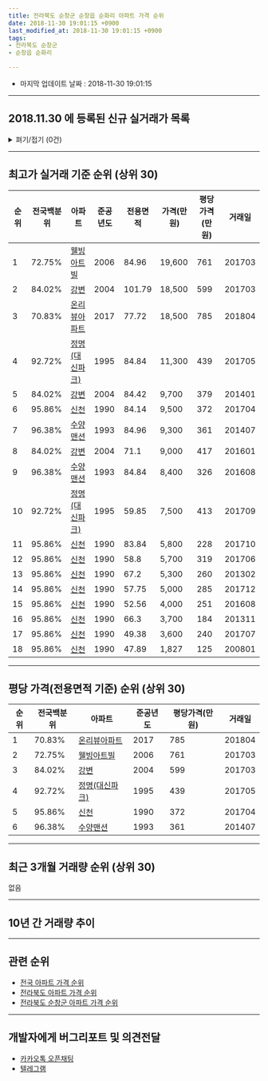 ```yaml
---
title: 전라북도 순창군 순창읍 순화리 아파트 가격 순위
date: 2018-11-30 19:01:15 +0900
last_modified_at: 2018-11-30 19:01:15 +0900
tags:
- 전라북도 순창군
- 순창읍 순화리

---
```


* 마지막 업데이트 날짜 : 2018-11-30 19:01:15

---

## 2018.11.30 에 등록된 신규 실거래가 목록

<details>
<summary>펴기/접기 (0건)</summary>
<div markdown="1">

|아파트|전국백분위|준공년도|전용면적|가격(만원)|평당가격(만원)|거래일|
|---|---|---|---|---|---|---|
|없음|||||||


</div>
</details>

---

## 최고가 실거래 기준 순위 (상위 30)


|순위|전국백분위|아파트|준공년도|전용면적|가격(만원)|평당가격(만원)|거래일|
|---|---|---|---|---|---|---|---|
|1|72.75%|[웰빙아트빌](https://search.naver.com/search.naver?query=%EC%A0%84%EB%9D%BC%EB%B6%81%EB%8F%84+%EC%88%9C%EC%B0%BD%EA%B5%B0+%EC%88%9C%EC%B0%BD%EC%9D%8D+%EC%88%9C%ED%99%94%EB%A6%AC+%EC%9B%B0%EB%B9%99%EC%95%84%ED%8A%B8%EB%B9%8C)|2006|84.96|19,600|761|201703|
|2|84.02%|[강변](https://search.naver.com/search.naver?query=%EC%A0%84%EB%9D%BC%EB%B6%81%EB%8F%84+%EC%88%9C%EC%B0%BD%EA%B5%B0+%EC%88%9C%EC%B0%BD%EC%9D%8D+%EC%88%9C%ED%99%94%EB%A6%AC+%EA%B0%95%EB%B3%80)|2004|101.79|18,500|599|201703|
|3|70.83%|[온리뷰아파트](https://search.naver.com/search.naver?query=%EC%A0%84%EB%9D%BC%EB%B6%81%EB%8F%84+%EC%88%9C%EC%B0%BD%EA%B5%B0+%EC%88%9C%EC%B0%BD%EC%9D%8D+%EC%88%9C%ED%99%94%EB%A6%AC+%EC%98%A8%EB%A6%AC%EB%B7%B0%EC%95%84%ED%8C%8C%ED%8A%B8)|2017|77.72|18,500|785|201804|
|4|92.72%|[정명(대신파크)](https://search.naver.com/search.naver?query=%EC%A0%84%EB%9D%BC%EB%B6%81%EB%8F%84+%EC%88%9C%EC%B0%BD%EA%B5%B0+%EC%88%9C%EC%B0%BD%EC%9D%8D+%EC%88%9C%ED%99%94%EB%A6%AC+%EC%A0%95%EB%AA%85%28%EB%8C%80%EC%8B%A0%ED%8C%8C%ED%81%AC%29)|1995|84.84|11,300|439|201705|
|5|84.02%|[강변](https://search.naver.com/search.naver?query=%EC%A0%84%EB%9D%BC%EB%B6%81%EB%8F%84+%EC%88%9C%EC%B0%BD%EA%B5%B0+%EC%88%9C%EC%B0%BD%EC%9D%8D+%EC%88%9C%ED%99%94%EB%A6%AC+%EA%B0%95%EB%B3%80)|2004|84.42|9,700|379|201401|
|6|95.86%|[신천](https://search.naver.com/search.naver?query=%EC%A0%84%EB%9D%BC%EB%B6%81%EB%8F%84+%EC%88%9C%EC%B0%BD%EA%B5%B0+%EC%88%9C%EC%B0%BD%EC%9D%8D+%EC%88%9C%ED%99%94%EB%A6%AC+%EC%8B%A0%EC%B2%9C)|1990|84.14|9,500|372|201704|
|7|96.38%|[수양맨션](https://search.naver.com/search.naver?query=%EC%A0%84%EB%9D%BC%EB%B6%81%EB%8F%84+%EC%88%9C%EC%B0%BD%EA%B5%B0+%EC%88%9C%EC%B0%BD%EC%9D%8D+%EC%88%9C%ED%99%94%EB%A6%AC+%EC%88%98%EC%96%91%EB%A7%A8%EC%85%98)|1993|84.96|9,300|361|201407|
|8|84.02%|[강변](https://search.naver.com/search.naver?query=%EC%A0%84%EB%9D%BC%EB%B6%81%EB%8F%84+%EC%88%9C%EC%B0%BD%EA%B5%B0+%EC%88%9C%EC%B0%BD%EC%9D%8D+%EC%88%9C%ED%99%94%EB%A6%AC+%EA%B0%95%EB%B3%80)|2004|71.1|9,000|417|201601|
|9|96.38%|[수양맨션](https://search.naver.com/search.naver?query=%EC%A0%84%EB%9D%BC%EB%B6%81%EB%8F%84+%EC%88%9C%EC%B0%BD%EA%B5%B0+%EC%88%9C%EC%B0%BD%EC%9D%8D+%EC%88%9C%ED%99%94%EB%A6%AC+%EC%88%98%EC%96%91%EB%A7%A8%EC%85%98)|1993|84.84|8,400|326|201608|
|10|92.72%|[정명(대신파크)](https://search.naver.com/search.naver?query=%EC%A0%84%EB%9D%BC%EB%B6%81%EB%8F%84+%EC%88%9C%EC%B0%BD%EA%B5%B0+%EC%88%9C%EC%B0%BD%EC%9D%8D+%EC%88%9C%ED%99%94%EB%A6%AC+%EC%A0%95%EB%AA%85%28%EB%8C%80%EC%8B%A0%ED%8C%8C%ED%81%AC%29)|1995|59.85|7,500|413|201709|
|11|95.86%|[신천](https://search.naver.com/search.naver?query=%EC%A0%84%EB%9D%BC%EB%B6%81%EB%8F%84+%EC%88%9C%EC%B0%BD%EA%B5%B0+%EC%88%9C%EC%B0%BD%EC%9D%8D+%EC%88%9C%ED%99%94%EB%A6%AC+%EC%8B%A0%EC%B2%9C)|1990|83.84|5,800|228|201710|
|12|95.86%|[신천](https://search.naver.com/search.naver?query=%EC%A0%84%EB%9D%BC%EB%B6%81%EB%8F%84+%EC%88%9C%EC%B0%BD%EA%B5%B0+%EC%88%9C%EC%B0%BD%EC%9D%8D+%EC%88%9C%ED%99%94%EB%A6%AC+%EC%8B%A0%EC%B2%9C)|1990|58.8|5,700|319|201706|
|13|95.86%|[신천](https://search.naver.com/search.naver?query=%EC%A0%84%EB%9D%BC%EB%B6%81%EB%8F%84+%EC%88%9C%EC%B0%BD%EA%B5%B0+%EC%88%9C%EC%B0%BD%EC%9D%8D+%EC%88%9C%ED%99%94%EB%A6%AC+%EC%8B%A0%EC%B2%9C)|1990|67.2|5,300|260|201302|
|14|95.86%|[신천](https://search.naver.com/search.naver?query=%EC%A0%84%EB%9D%BC%EB%B6%81%EB%8F%84+%EC%88%9C%EC%B0%BD%EA%B5%B0+%EC%88%9C%EC%B0%BD%EC%9D%8D+%EC%88%9C%ED%99%94%EB%A6%AC+%EC%8B%A0%EC%B2%9C)|1990|57.75|5,000|285|201712|
|15|95.86%|[신천](https://search.naver.com/search.naver?query=%EC%A0%84%EB%9D%BC%EB%B6%81%EB%8F%84+%EC%88%9C%EC%B0%BD%EA%B5%B0+%EC%88%9C%EC%B0%BD%EC%9D%8D+%EC%88%9C%ED%99%94%EB%A6%AC+%EC%8B%A0%EC%B2%9C)|1990|52.56|4,000|251|201608|
|16|95.86%|[신천](https://search.naver.com/search.naver?query=%EC%A0%84%EB%9D%BC%EB%B6%81%EB%8F%84+%EC%88%9C%EC%B0%BD%EA%B5%B0+%EC%88%9C%EC%B0%BD%EC%9D%8D+%EC%88%9C%ED%99%94%EB%A6%AC+%EC%8B%A0%EC%B2%9C)|1990|66.3|3,700|184|201311|
|17|95.86%|[신천](https://search.naver.com/search.naver?query=%EC%A0%84%EB%9D%BC%EB%B6%81%EB%8F%84+%EC%88%9C%EC%B0%BD%EA%B5%B0+%EC%88%9C%EC%B0%BD%EC%9D%8D+%EC%88%9C%ED%99%94%EB%A6%AC+%EC%8B%A0%EC%B2%9C)|1990|49.38|3,600|240|201707|
|18|95.86%|[신천](https://search.naver.com/search.naver?query=%EC%A0%84%EB%9D%BC%EB%B6%81%EB%8F%84+%EC%88%9C%EC%B0%BD%EA%B5%B0+%EC%88%9C%EC%B0%BD%EC%9D%8D+%EC%88%9C%ED%99%94%EB%A6%AC+%EC%8B%A0%EC%B2%9C)|1990|47.89|1,827|125|200801|


---

## 평당 가격(전용면적 기준) 순위 (상위 30)


|순위|전국백분위|아파트|준공년도|평당가격(만원)|거래일|
|---|---|---|---|---|---|
|1|70.83%|[온리뷰아파트](https://search.naver.com/search.naver?query=%EC%A0%84%EB%9D%BC%EB%B6%81%EB%8F%84+%EC%88%9C%EC%B0%BD%EA%B5%B0+%EC%88%9C%EC%B0%BD%EC%9D%8D+%EC%88%9C%ED%99%94%EB%A6%AC+%EC%98%A8%EB%A6%AC%EB%B7%B0%EC%95%84%ED%8C%8C%ED%8A%B8)|2017|785|201804|
|2|72.75%|[웰빙아트빌](https://search.naver.com/search.naver?query=%EC%A0%84%EB%9D%BC%EB%B6%81%EB%8F%84+%EC%88%9C%EC%B0%BD%EA%B5%B0+%EC%88%9C%EC%B0%BD%EC%9D%8D+%EC%88%9C%ED%99%94%EB%A6%AC+%EC%9B%B0%EB%B9%99%EC%95%84%ED%8A%B8%EB%B9%8C)|2006|761|201703|
|3|84.02%|[강변](https://search.naver.com/search.naver?query=%EC%A0%84%EB%9D%BC%EB%B6%81%EB%8F%84+%EC%88%9C%EC%B0%BD%EA%B5%B0+%EC%88%9C%EC%B0%BD%EC%9D%8D+%EC%88%9C%ED%99%94%EB%A6%AC+%EA%B0%95%EB%B3%80)|2004|599|201703|
|4|92.72%|[정명(대신파크)](https://search.naver.com/search.naver?query=%EC%A0%84%EB%9D%BC%EB%B6%81%EB%8F%84+%EC%88%9C%EC%B0%BD%EA%B5%B0+%EC%88%9C%EC%B0%BD%EC%9D%8D+%EC%88%9C%ED%99%94%EB%A6%AC+%EC%A0%95%EB%AA%85%28%EB%8C%80%EC%8B%A0%ED%8C%8C%ED%81%AC%29)|1995|439|201705|
|5|95.86%|[신천](https://search.naver.com/search.naver?query=%EC%A0%84%EB%9D%BC%EB%B6%81%EB%8F%84+%EC%88%9C%EC%B0%BD%EA%B5%B0+%EC%88%9C%EC%B0%BD%EC%9D%8D+%EC%88%9C%ED%99%94%EB%A6%AC+%EC%8B%A0%EC%B2%9C)|1990|372|201704|
|6|96.38%|[수양맨션](https://search.naver.com/search.naver?query=%EC%A0%84%EB%9D%BC%EB%B6%81%EB%8F%84+%EC%88%9C%EC%B0%BD%EA%B5%B0+%EC%88%9C%EC%B0%BD%EC%9D%8D+%EC%88%9C%ED%99%94%EB%A6%AC+%EC%88%98%EC%96%91%EB%A7%A8%EC%85%98)|1993|361|201407|


---

## 최근 3개월 거래량 순위 (상위 30)

없음

---

## 10년 간 거래량 추이


<div style="width:100%;">
    <canvas id="deal_progress" height="250"></canvas>
</div>

<script>
new Chart(document.getElementById("deal_progress"), {
    type: 'line',
    data: {
        labels: ['200811','200812','200901','200902','200903','200904','200905','200906','200907','200908','200909','200910','200911','200912','201001','201002','201003','201004','201005','201006','201007','201008','201009','201010','201011','201012','201101','201102','201103','201104','201105','201106','201107','201108','201109','201110','201111','201112','201201','201202','201203','201204','201205','201206','201207','201208','201209','201210','201211','201212','201301','201302','201303','201304','201305','201306','201307','201308','201309','201310','201311','201312','201401','201402','201403','201404','201405','201406','201407','201408','201409','201410','201411','201412','201501','201502','201503','201504','201505','201506','201507','201508','201509','201510','201511','201512','201601','201602','201603','201604','201605','201606','201607','201608','201609','201610','201611','201612','201701','201702','201703','201704','201705','201706','201707','201708','201709','201710','201711','201712','201801','201802','201803','201804','201805','201806','201807','201808','201809','201810','201811'],
        datasets: [{
            label: '실거래 수',
            pointRadius: 1,
            data: [3, 2, 0, 6, 5, 5, 4, 4, 2, 3, 4, 1, 0, 2, 0, 0, 0, 4, 2, 0, 1, 1, 2, 2, 3, 3, 1, 3, 1, 2, 1, 1, 1, 2, 2, 0, 5, 4, 0, 2, 4, 1, 0, 2, 2, 1, 0, 0, 3, 0, 1, 2, 1, 3, 1, 2, 0, 0, 1, 0, 3, 0, 1, 0, 2, 1, 2, 3, 3, 0, 0, 1, 0, 0, 4, 0, 1, 0, 1, 1, 2, 0, 1, 1, 1, 1, 2, 0, 1, 0, 2, 2, 2, 3, 1, 1, 1, 0, 0, 1, 3, 3, 2, 1, 3, 1, 1, 1, 3, 1, 1, 0, 0, 2, 0, 0, 0, 0, 0, 0, 0],
            borderColor: "rgba(255, 201, 14, 1)",
            backgroundColor: "rgba(255, 201, 14, 0.5)",
            fill: true,
        }]
    },
    options: {
        responsive: true,
        title: {
            display: true,
            text: '10년간 거래량 추이'
        },
        tooltips: {
            mode: 'index',
            intersect: false,
        },
        hover: {
            mode: 'nearest',
            intersect: true
        },
        scales: {
            xAxes: [{
                display: true,
                scaleLabel: {
                    display: true,
                    labelString: '년/월'
                }
            }],
            yAxes: [{
                display: true,
                ticks: {
                    suggestedMin: 0,
                },
                scaleLabel: {
                    display: true,
                    labelString: '실거래 수'
                }
            }]
        }
    }
});

</script>


---

## 관련 순위

- [전국 아파트 가격 순위](https://inasie.github.io/apt-ranking/전국)
- [전라북도 아파트 가격 순위](https://inasie.github.io/apt-ranking/전라북도)
- [전라북도 순창군 아파트 가격 순위](https://inasie.github.io/apt-ranking/전라북도-순창군)


---

## 개발자에게 버그리포트 및 의견전달

- [카카오톡 오픈채팅](https://open.kakao.com/o/gLJUAP4)
- [텔레그램](https://t.me/inasie)

